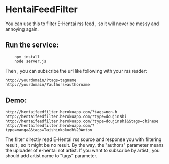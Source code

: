 HentaiFeedFilter
================

You can use this to filter E-Hentai rss feed , so it will never be messy and annoying again.

Run the service:
----------------
		npm install
		node server.js
Then , you can subscribe the url like following with your rss reader:

    http://yourdomain/?tags=tagname
    http://yourdomain/?authors=authorname

Demo:
-----
    http://hentaifeedfilter.herokuapp.com/?tags=non-h
    http://hentaifeedfilter.herokuapp.com/?type=doujinshi
    http://hentaifeedfilter.herokuapp.com/?type=doujinshi&&tags=chinese
    http://hentaifeedfilter.herokuapp.com/?type=manga&&tags=Taishinkokuoh%20Anton

The filter directly read E-Hentai rss source and response you with filtering result , so it might be no result.
By the way, the "authors" parameter means the uploader of e-hentai not artist. If you want to subscribe by artist , you should add artist name to "tags" parameter.
